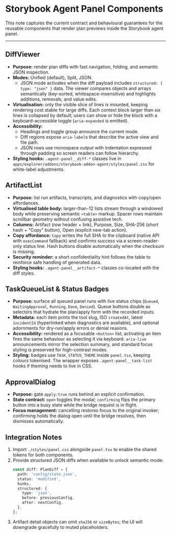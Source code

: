 # Storybook Agent Panel Components

This note captures the current contract and behavioural guarantees for the reusable components that render plan previews inside the Storybook agent panel.

---

## DiffViewer

- **Purpose:** render plan diffs with fast navigation, folding, and semantic JSON inspection.
- **Modes:** Unified (default), Split, JSON.
  - JSON mode activates when the diff payload includes `structured: { type: "json" }` data. The viewer compares objects and arrays semantically (key-sorted, whitespace-insensitive) and highlights additions, removals, and value edits.
- **Virtualisation:** only the visible slice of lines is mounted, keeping rendering cost stable for large diffs. Each context block larger than six lines is collapsed by default; users can show or hide the block with a keyboard-accessible toggle (`aria-expanded` is emitted).
- **Accessibility:**
  - Headings and toggle group announce the current mode.
  - Diff regions expose `aria-label`s that describe the active view and file path.
  - JSON rows use monospace output with indentation expressed through padding so screen readers can follow hierarchy.
- **Styling hooks:** `.agent-panel__diff-*` classes live in `apps/explorer/addons/storybook-addon-agent/styles/panel.css` for white-label adjustments.

## ArtifactList

- **Purpose:** list run artifacts, transcripts, and diagnostics with copy/open affordances.
- **Virtualised table body:** larger-than-12 lists stream through a windowed body while preserving semantic `<table>` markup. Spacer rows maintain scrollbar geometry without confusing assistive tech.
- **Columns:** Artifact (row header + link), Purpose, Size, SHA-256 (short hash + “Copy” button), Open (explicit new-tab action).
- **Copy affordance:** `Copy` writes the full SHA to the clipboard (native API with `execCommand` fallback) and confirms success via a screen-reader-only status line. Hash buttons disable automatically when the checksum is missing.
- **Security reminder:** a short confidentiality hint follows the table to reinforce safe handling of generated data.
- **Styling hooks:** `.agent-panel__artifact-*` classes co-located with the diff styles.

## TaskQueueList & Status Badges

- **Purpose:** surface all queued panel runs with live status chips (`Queued`, `WaitingApproval`, `Running`, `Done`, `Denied`). Queue buttons double as selectors that hydrate the plan/apply form with the recorded inputs.
- **Metadata:** each item prints the tool slug, ISO `createdAt`, latest `incidentId` (hyperlinked when diagnostics are available), and optional adornments for dry-run/apply errors or denial reasons.
- **Accessibility:** rendered as a focusable `<button>` list; activating an item fires the same behaviour as selecting it via keyboard. `aria-live` announcements mirror the selection summary, and standard focus styling is preserved for high-contrast modes.
- **Styling:** badges use `TASK_STATUS_THEME` inside `panel.tsx`, keeping colours tokenised. The wrapper exposes `.agent-panel__task-list` hooks if theming needs to live in CSS.

## ApprovalDialog

- **Purpose:** gate `apply:true` runs behind an explicit confirmation.
- **State contract:** `open` toggles the modal; `confirming` flips the primary button into a busy state while the bridge request is in flight.
- **Focus management:** cancelling restores focus to the original invoker; confirming holds the dialog open until the bridge resolves, then dismisses automatically.

## Integration Notes

1. Import `./styles/panel.css` alongside `panel.tsx` to enable the shared tokens for both components.
2. Provide structured JSON diffs when available to unlock semantic mode:
   ```ts
   const diff: PlanDiff = {
     path: 'config/state.json',
     status: 'modified',
     hunks,
     structured: {
       type: 'json',
       before: previousConfig,
       after: nextConfig,
     },
   };
   ```
3. Artifact detail objects can omit `sha256` or `sizeBytes`; the UI will downgrade gracefully to muted placeholders.
